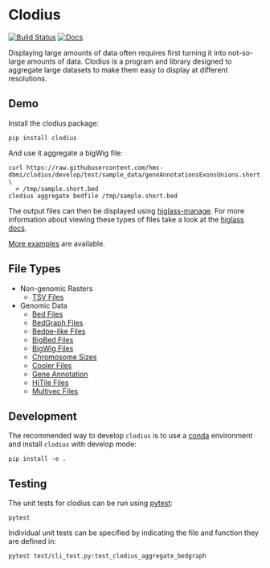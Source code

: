 # Clodius

[![Build Status](https://travis-ci.org/higlass/clodius.svg?branch=develop)](https://travis-ci.org/higlass/clodius)
[![Docs](https://img.shields.io/badge/docs-📖-red.svg?colorB=6680ff)](https://docs.higlass.io/data_preparation.html)

Displaying large amounts of data often requires first turning it into
not-so-large amounts of data. Clodius is a program and library designed
to aggregate large datasets to make them easy to display at different
resolutions.

## Demo

Install the clodius package:

```shell
pip install clodius
```

And use it aggregate a bigWig file:

```shell
curl https://raw.githubusercontent.com/hms-dbmi/clodius/develop/test/sample_data/geneAnnotationsExonsUnions.short.bed \
  > /tmp/sample.short.bed
clodius aggregate bedfile /tmp/sample.short.bed
```

The output files can then be displayed using [higlass-manage](https://github.com/higlass/higlass-manage). For more information about viewing these types of files take a look at the [higlass docs](https://docs.higlass.io/track_types.html).

[More examples](COMMANDS.md) are available.

## File Types

- Non-genomic Rasters
  - [TSV Files](docs/raster/tsv.rst)
- Genomic Data
  - [Bed Files](docs/genomic/bed.rst)
  - [BedGraph Files](docs/genomic/bedgraph.rst)
  - [Bedpe-like Files](docs/genomic/bedpe.rst)
  - [BigBed Files](docs/genomic/bigbed.rst)
  - [BigWig Files](docs/genomic/bigwig.rst)
  - [Chromosome Sizes](docs/genomic/chromosome-sizes.rst)
  - [Cooler Files](docs/genomic/cooler.rst)
  - [Gene Annotation](docs/genomic/gene-annotation.rst)
  - [HiTile Files](docs/genomic/hitile.rst)
  - [Multivec Files](docs/genomic/multivec.rst)

## Development


The recommended way to develop `clodius` is to use a [conda](https://conda.io/docs/intro.html) environment and
install `clodius` with develop mode:

```shell
pip install -e .
```

## Testing


The unit tests for clodius can be run using [pytest](https://docs.pytest.org/en/latest/):

```shell
pytest
```

Individual unit tests can be specified by indicating the file and function
they are defined in:

```shell
pytest test/cli_test.py:test_clodius_aggregate_bedgraph
```
